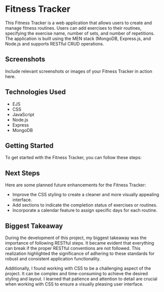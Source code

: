 # Fitness Tracker

This Fitness Tracker is a web application that allows users to create and manage fitness routines. Users can add exercises to their routines, specifying the exercise name, number of sets, and number of repetitions. 
The application is built using the MEN stack (MongoDB, Express.js, and Node.js and supports RESTful CRUD operations.

## Screenshots

Include relevant screenshots or images of your Fitness Tracker in action here.

## Technologies Used

- EJS
- CSS
- JavaScript
- Node.js
- Express
- MongoDB

## Getting Started

To get started with the Fitness Tracker, you can follow these steps:

## Next Steps

Here are some planned future enhancements for the Fitness Tracker:

- Improve the CSS styling to create a cleaner and more visually appealing interface.
- Add sections to indicate the completion status of exercises or routines.
- Incorporate a calendar feature to assign specific days for each routine.


## Biggest Takeaway

During the development of this project, my biggest takeaway was the importance of following RESTful steps. It became evident that everything can break if the proper RESTful conventions are not followed. This realization highlighted the significance of adhering to these standards for robust and consistent application functionality.

Additionally, I found working with CSS to be a challenging aspect of the project. It can be complex and time-consuming to achieve the desired styling and layout. I learned that patience and attention to detail are crucial when working with CSS to ensure a visually pleasing user interface.

